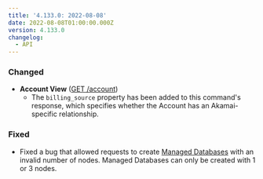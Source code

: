 ```yaml
---
title: '4.133.0: 2022-08-08'
date: 2022-08-08T01:00:00.000Z
version: 4.133.0
changelog:
  - API
---
```


### Changed

* **Account View** ([GET /account](https://www.linode.com/docs/api/account/#account-view))
  * The `billing_source` property has been added to this command's response, which specifies whether the Account has an Akamai-specific relationship.

### Fixed

* Fixed a bug that allowed requests to create [Managed Databases](https://www.linode.com/docs/api/databases/) with an invalid number of nodes. Managed Databases can only be created with 1 or 3 nodes.
